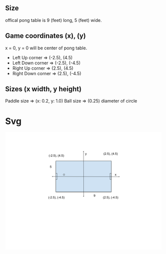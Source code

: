 ## Size 
offical pong table is 9 (feet) long, 5 (feet) wide. 

## Game coordinates (x), (y)
x = 0, y = 0 will be center of pong table.
* Left Up corner => (-2.5), (4.5)
* Left Down corner => (-2.5), (-4.5)
* Right Up corner => (2.5), (4.5)
* Right Down corner => (2.5), (-4.5)

## Sizes (x width, y height)
Paddle size => (x: 0.2, y: 1.0)
Ball size => (0.25) diameter of circle

# Svg
![svg file with dimensions](./Pong_dimensions.svg) 
